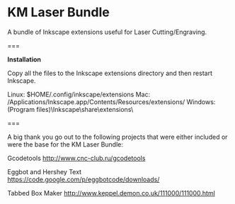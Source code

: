 KM Laser Bundle
===

A bundle of Inkscape extensions useful for Laser Cutting/Engraving.

===

__Installation__

Copy all the files to the Inkscape extensions directory and then restart Inkscape.

Linux:   $HOME/.config/inkscape/extensions
Mac:     /Applications/Inkscape.app/Contents/Resources/extensions/
Windows: (Program files)\Inkscape\share\extensions\ 

=== 

A big thank you go out to the following projects that were either included or were the base for the KM Laser Bundle:

Gcodetools
http://www.cnc-club.ru/gcodetools

Eggbot and Hershey Text
https://code.google.com/p/eggbotcode/downloads/

Tabbed Box Maker
http://www.keppel.demon.co.uk/111000/111000.html
